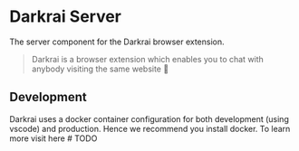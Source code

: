 # Darkrai Server

The server component for the Darkrai browser extension.

> Darkrai is a browser extension which enables you to chat with anybody visiting the same website 🤩

## Development

Darkrai uses a docker container configuration for both development (using vscode) and production. Hence we recommend you install docker. To learn more visit here # TODO
